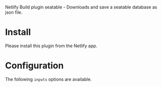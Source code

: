 Netlify Build plugin seatable - Downloads and save a seatable database as json file.

# Install

Please install this plugin from the Netlify app.

# Configuration

The following `inputs` options are available.
